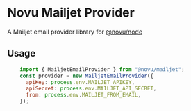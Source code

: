 # Novu Mailjet Provider

A Mailjet email provider library for [@novu/node](https://github.com/notifirehq/novu)

## Usage

```javascript
    import { MailjetEmailProvider } from "@novu/mailjet";
    const provider = new MailjetEmailProvider({
      apiKey: process.env.MAILJET_APIKEY,
      apiSecret: process.env.MAILJET_API_SECRET,
      from: process.env.MAILJET_FROM_EMAIL,
    });
```
